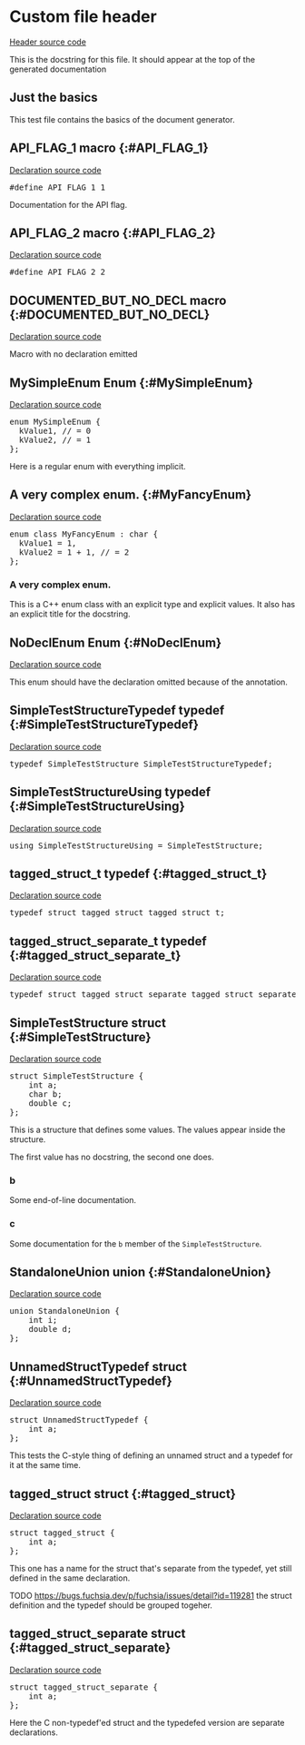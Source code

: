# Custom file header

[Header source code](https://fuchsia.googlesource.com/fuchsia/+/refs/heads/main/tools/cppdocgen/e2e_test/basics.h)


This is the docstring for this file. It should appear at the top of the generated documentation

## Just the basics

This test file contains the basics of the document generator.
## API_FLAG_1 macro {:#API_FLAG_1}

[Declaration source code](https://fuchsia.googlesource.com/fuchsia/+/refs/heads/main/tools/cppdocgen/e2e_test/basics.h#17)

<pre class="devsite-disable-click-to-copy">
<span class="kwd">#define</span> <span class="lit">API_FLAG_1</span> 1
</pre>

Documentation for the API flag.

## API_FLAG_2 macro {:#API_FLAG_2}

[Declaration source code](https://fuchsia.googlesource.com/fuchsia/+/refs/heads/main/tools/cppdocgen/e2e_test/basics.h#18)

<pre class="devsite-disable-click-to-copy">
<span class="kwd">#define</span> <span class="lit">API_FLAG_2</span> 2
</pre>


## DOCUMENTED_BUT_NO_DECL macro {:#DOCUMENTED_BUT_NO_DECL}

[Declaration source code](https://fuchsia.googlesource.com/fuchsia/+/refs/heads/main/tools/cppdocgen/e2e_test/basics.h#24)

Macro with no declaration emitted 

## MySimpleEnum Enum {:#MySimpleEnum}

[Declaration source code](https://fuchsia.googlesource.com/fuchsia/+/refs/heads/main/tools/cppdocgen/e2e_test/basics.h#44)

<pre class="devsite-disable-click-to-copy">
<span class="kwd">enum</span> <span class="typ">MySimpleEnum</span> {
  kValue1, <span class="com">// = 0</span>
  kValue2, <span class="com">// = 1</span>
};
</pre>

Here is a regular enum with everything implicit.


## A very complex enum. {:#MyFancyEnum}

[Declaration source code](https://fuchsia.googlesource.com/fuchsia/+/refs/heads/main/tools/cppdocgen/e2e_test/basics.h#53)

<pre class="devsite-disable-click-to-copy">
<span class="kwd">enum class</span> <span class="typ">MyFancyEnum</span> : <span class="typ">char</span> {
  kValue1 = 1,
  kValue2 = 1 + 1, <span class="com">// = 2</span>
};
</pre>

### A very complex enum.

This is a C++ enum class with an explicit type and explicit values. It also has an explicit
title for the docstring.


## NoDeclEnum Enum {:#NoDeclEnum}

[Declaration source code](https://fuchsia.googlesource.com/fuchsia/+/refs/heads/main/tools/cppdocgen/e2e_test/basics.h#62)

This enum should have the declaration omitted because of the  annotation.


## SimpleTestStructureTypedef typedef {:#SimpleTestStructureTypedef}

[Declaration source code](https://fuchsia.googlesource.com/fuchsia/+/refs/heads/main/tools/cppdocgen/e2e_test/basics.h#67)

<pre class="devsite-disable-click-to-copy">
<span class="kwd">typedef</span> <span class="typ">SimpleTestStructure</span> <span class="typ">SimpleTestStructureTypedef</span>;
</pre>


## SimpleTestStructureUsing typedef {:#SimpleTestStructureUsing}

[Declaration source code](https://fuchsia.googlesource.com/fuchsia/+/refs/heads/main/tools/cppdocgen/e2e_test/basics.h#68)

<pre class="devsite-disable-click-to-copy">
<span class="kwd">using</span> <span class="typ">SimpleTestStructureUsing</span> = <span class="typ">SimpleTestStructure</span>;
</pre>


## tagged_struct_t typedef {:#tagged_struct_t}

[Declaration source code](https://fuchsia.googlesource.com/fuchsia/+/refs/heads/main/tools/cppdocgen/e2e_test/basics.h#80)

<pre class="devsite-disable-click-to-copy">
<span class="kwd">typedef</span> <span class="typ">struct tagged_struct</span> <span class="typ">tagged_struct_t</span>;
</pre>


## tagged_struct_separate_t typedef {:#tagged_struct_separate_t}

[Declaration source code](https://fuchsia.googlesource.com/fuchsia/+/refs/heads/main/tools/cppdocgen/e2e_test/basics.h#88)

<pre class="devsite-disable-click-to-copy">
<span class="kwd">typedef</span> <span class="typ">struct tagged_struct_separate</span> <span class="typ">tagged_struct_separate_t</span>;
</pre>


## SimpleTestStructure struct {:#SimpleTestStructure}

[Declaration source code](https://fuchsia.googlesource.com/fuchsia/+/refs/heads/main/tools/cppdocgen/e2e_test/basics.h#29)

<pre class="devsite-disable-click-to-copy">
<span class="kwd">struct</span> SimpleTestStructure {
    <span class="typ">int</span> a;
    <span class="typ">char</span> b;
    <span class="typ">double</span> c;
};
</pre>

This is a structure that defines some values. The values appear inside the structure.

The first value has no docstring, the second one does.

### b

Some end-of-line documentation.

### c

Some documentation for the `b` member of the `SimpleTestStructure`.

## StandaloneUnion union {:#StandaloneUnion}

[Declaration source code](https://fuchsia.googlesource.com/fuchsia/+/refs/heads/main/tools/cppdocgen/e2e_test/basics.h#38)

<pre class="devsite-disable-click-to-copy">
<span class="kwd">union</span> StandaloneUnion {
    <span class="typ">int</span> i;
    <span class="typ">double</span> d;
};
</pre>

## UnnamedStructTypedef struct {:#UnnamedStructTypedef}

[Declaration source code](https://fuchsia.googlesource.com/fuchsia/+/refs/heads/main/tools/cppdocgen/e2e_test/basics.h#71)

<pre class="devsite-disable-click-to-copy">
<span class="kwd">struct</span> UnnamedStructTypedef {
    <span class="typ">int</span> a;
};
</pre>

This tests the C-style thing of defining an unnamed struct and a typedef for it at the same time.

## tagged_struct struct {:#tagged_struct}

[Declaration source code](https://fuchsia.googlesource.com/fuchsia/+/refs/heads/main/tools/cppdocgen/e2e_test/basics.h#80)

<pre class="devsite-disable-click-to-copy">
<span class="kwd">struct</span> tagged_struct {
    <span class="typ">int</span> a;
};
</pre>

This one has a name for the struct that's separate from the typedef, yet still defined in the
same declaration.

TODO https://bugs.fuchsia.dev/p/fuchsia/issues/detail?id=119281 the struct definition and the
typedef should be grouped togeher.

## tagged_struct_separate struct {:#tagged_struct_separate}

[Declaration source code](https://fuchsia.googlesource.com/fuchsia/+/refs/heads/main/tools/cppdocgen/e2e_test/basics.h#85)

<pre class="devsite-disable-click-to-copy">
<span class="kwd">struct</span> tagged_struct_separate {
    <span class="typ">int</span> a;
};
</pre>

Here the C non-typedef'ed struct and the typedefed version are separate declarations.

